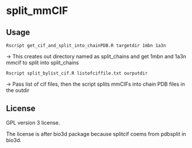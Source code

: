# split_mmCIF
## Usage

```Rscript get_cif_and_split_into_chainPDB.R targetdir 1mbn 1a3n ```

-> This creates out directory named as split_chains and get 1mbn and 1a3n mmcif to split into split_chains

```Rscript split_bylist_cif.R listofciffile.txt ourputdir  ```

-> Pass list of cif files, then the script splits mmCIFs into chain PDB files in the outdir 

## License

GPL version 3 license. 

The license is after bio3d package because splitcif coems from pdbsplit in bio3d. 

